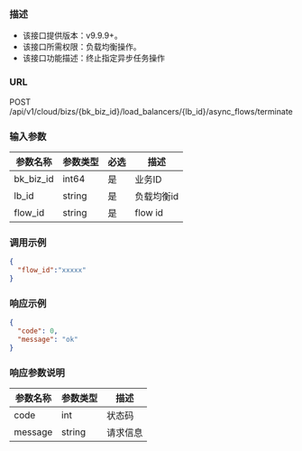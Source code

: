 ### 描述

- 该接口提供版本：v9.9.9+。
- 该接口所需权限：负载均衡操作。
- 该接口功能描述：终止指定异步任务操作

### URL

POST /api/v1/cloud/bizs/{bk_biz_id}/load_balancers/{lb_id}/async_flows/terminate

### 输入参数

| 参数名称      | 参数类型   | 必选 | 描述      |
|-----------|--------|----|---------|
| bk_biz_id | int64  | 是  | 业务ID    |
| lb_id     | string | 是  | 负载均衡id  |
| flow_id   | string | 是  | flow id |

### 调用示例

```json
{
  "flow_id":"xxxxx"
}
```

### 响应示例

```json
{
  "code": 0,
  "message": "ok"
}
```

### 响应参数说明

| 参数名称    | 参数类型   | 描述   |
|---------|--------|------|
| code    | int    | 状态码  |
| message | string | 请求信息 |
